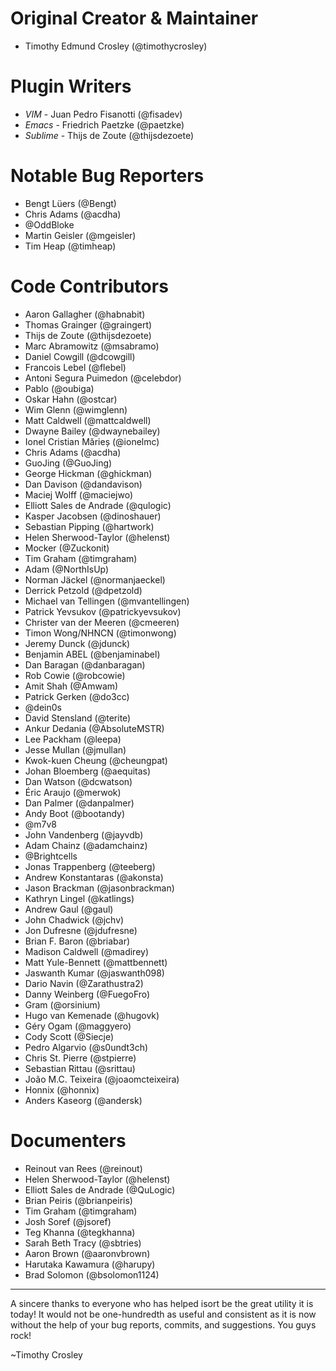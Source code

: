 Original Creator & Maintainer
===================
- Timothy Edmund Crosley (@timothycrosley)

Plugin Writers
===================
- *VIM* - Juan Pedro Fisanotti (@fisadev)
- *Emacs* - Friedrich Paetzke (@paetzke)
- *Sublime* - Thijs de Zoute (@thijsdezoete)

Notable Bug Reporters
===================
- Bengt Lüers (@Bengt)
- Chris Adams (@acdha)
- @OddBloke
- Martin Geisler (@mgeisler)
- Tim Heap (@timheap)

Code Contributors
===================
- Aaron Gallagher (@habnabit)
- Thomas Grainger (@graingert)
- Thijs de Zoute (@thijsdezoete)
- Marc Abramowitz (@msabramo)
- Daniel Cowgill (@dcowgill)
- Francois Lebel (@flebel)
- Antoni Segura Puimedon (@celebdor)
- Pablo (@oubiga)
- Oskar Hahn (@ostcar)
- Wim Glenn (@wimglenn)
- Matt Caldwell (@mattcaldwell)
- Dwayne Bailey (@dwaynebailey)
- Ionel Cristian Mărieș (@ionelmc)
- Chris Adams (@acdha)
- GuoJing (@GuoJing)
- George Hickman (@ghickman)
- Dan Davison (@dandavison)
- Maciej Wolff (@maciejwo)
- Elliott Sales de Andrade (@qulogic)
- Kasper Jacobsen (@dinoshauer)
- Sebastian Pipping (@hartwork)
- Helen Sherwood-Taylor (@helenst)
- Mocker (@Zuckonit)
- Tim Graham (@timgraham)
- Adam (@NorthIsUp)
- Norman Jäckel (@normanjaeckel)
- Derrick Petzold (@dpetzold)
- Michael van Tellingen (@mvantellingen)
- Patrick Yevsukov (@patrickyevsukov)
- Christer van der Meeren (@cmeeren)
- Timon Wong/NHNCN (@timonwong)
- Jeremy Dunck (@jdunck)
- Benjamin ABEL (@benjaminabel)
- Dan Baragan (@danbaragan)
- Rob Cowie (@robcowie)
- Amit Shah (@Amwam)
- Patrick Gerken (@do3cc)
- @dein0s
- David Stensland (@terite)
- Ankur Dedania (@AbsoluteMSTR)
- Lee Packham (@leepa)
- Jesse Mullan (@jmullan)
- Kwok-kuen Cheung (@cheungpat)
- Johan Bloemberg (@aequitas)
- Dan Watson (@dcwatson)
- Éric Araujo (@merwok)
- Dan Palmer (@danpalmer)
- Andy Boot (@bootandy)
- @m7v8
- John Vandenberg (@jayvdb)
- Adam Chainz (@adamchainz)
- @Brightcells
- Jonas Trappenberg (@teeberg)
- Andrew Konstantaras (@akonsta)
- Jason Brackman (@jasonbrackman)
- Kathryn Lingel (@katlings)
- Andrew Gaul (@gaul)
- John Chadwick (@jchv)
- Jon Dufresne (@jdufresne)
- Brian F. Baron (@briabar)
- Madison Caldwell (@madirey)
- Matt Yule-Bennett (@mattbennett)
- Jaswanth Kumar (@jaswanth098)
- Dario Navin (@Zarathustra2)
- Danny Weinberg (@FuegoFro)
- Gram (@orsinium)
- Hugo van Kemenade (@hugovk)
- Géry Ogam (@maggyero)
- Cody Scott (@Siecje)
- Pedro Algarvio (@s0undt3ch)
- Chris St. Pierre (@stpierre)
- Sebastian Rittau (@srittau)
- João M.C. Teixeira (@joaomcteixeira)
- Honnix (@honnix)
- Anders Kaseorg (@andersk)


Documenters
===================
- Reinout van Rees (@reinout)
- Helen Sherwood-Taylor (@helenst)
- Elliott Sales de Andrade (@QuLogic)
- Brian Peiris (@brianpeiris)
- Tim Graham (@timgraham)
- Josh Soref (@jsoref)
- Teg Khanna (@tegkhanna)
- Sarah Beth Tracy (@sbtries)
- Aaron Brown (@aaronvbrown)
- Harutaka Kawamura (@harupy)
- Brad Solomon (@bsolomon1124)

--------------------------------------------

A sincere thanks to everyone who has helped isort be the great utility it is today!
It would not be one-hundredth as useful and consistent as it is now without the help of your bug reports,
commits, and suggestions. You guys rock!

~Timothy Crosley

